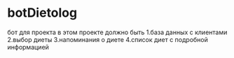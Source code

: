 # botDietolog
бот для проекта
в этом проекте должно быть
1.база данных с клиентами 
2.выбор диеты 
3.напоминания о диете 
4.список диет с подробной информацией
